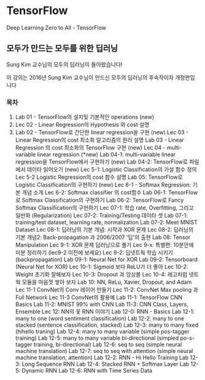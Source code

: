 # TensorFlow
Deep Learning Zero to All - TensorFlow

## 모두가 만드는 모두를 위한 딥러닝

Sung Kim 교수님의 모두의 딥러닝이 돌아왔습니다!

이 강의는 2016년 Sung Kim 교수님이 만드신 모두의 딥러닝의 후속작이자 개정판입니다

### 목차
1. Lab 01 - TensorFlow의 설치및 기본적인 operations (new)
2. Lec 02 - Linear Regression의 Hypothesis 와 cost 설명
3. Lab 02 - TensorFlow로 간단한 linear regression을 구현 (new)
Lec 03 - Linear Regression의 cost 최소화 알고리즘의 원리 설명
Lab 03 - Linear Regression 의 cost 최소화의 TensorFlow 구현 (new)
Lec 04 - multi-variable linear regression (*new)
Lab 04-1: multi-variable linear regression을 TensorFlow에서 구현하기 (new)
Lab 04-2: TensorFlow로 파일에서 데이타 읽어오기 (new)
Lec 5-1: Logistic Classification의 가설 함수 정의
Lec 5-2 Logistic Regression의 cost 함수 설명
Lab 05: TensorFlow로 Logistic Classification의 구현하기 (new)
Lec 6-1 - Softmax Regression: 기본 개념 소개
Lec 6-2: Softmax classifier 의 cost함수
Lab 06-1: TensorFlow로 Softmax Classification의 구현하기
Lab 06-2: TensorFlow로 Fancy Softmax Classification의 구현하기
Lec 07-1: 학습 rate, Overfitting, 그리고 일반화 (Regularization)
Lec 07-2: Training/Testing 데이타 셋
Lab 07-1: training/test dataset, learning rate, normalization
Lab 07-2: Meet MNIST Dataset
Lec 08-1: 딥러닝의 기본 개념: 시작과 XOR 문제
Lec 08-2: 딥러닝의 기본 개념2: Back-propagation 과 2006/2007 '딥'의 출현
Lab 08: Tensor Manipulation
Lec 9-1: XOR 문제 딥러닝으로 풀기
Lec 9-x: 특별편: 10분안에 미분 정리하기 (lec9-2 이전에 보세요)
Lec 9-2:  딥넷트웍 학습 시키기 (backpropagation)
Lab 09-1: Neural Net for XOR
Lab 09-2: Tensorboard (Neural Net for XOR)
Lec 10-1: Sigmoid 보다 ReLU가 더 좋아
Lec 10-2: Weight 초기화 잘해보자
Lec 10-3: Dropout 과 앙상블
Lec 10-4: 레고처럼 넷트웍 모듈을 마음껏 쌓아 보자
Lab 10: NN, ReLu, Xavier, Dropout, and Adam
Lec 11-1 ConvNet의 Conv 레이어 만들기
Lec 11-2: ConvNet Max pooling 과 Full Network
Lec 11-3 ConvNet의 활용예
Lab 11-1: TensorFlow CNN Basics
Lab 11-2: MNIST 99% with CNN
Lab 11-3: CNN Class, Layers, Ensemble
Lec 12: NN의 꽃 RNN 이야기
Lab 12-0: RNN - Basics
Lab 12-1: many to one (word sentiment classification)
Lab 12-2: many to one stacked (sentence classification, stacked)
Lab 12-3: many to many fixed (hihello traning)
Lab 12-4: many to many variable (simple pos-tagger training)
Lab 12-5: many to many variable bi-directional (simpled po-s-tagger training, bi-directional)
Lab 12-6: seq to seq (simple neural machine translation)
Lab 12-7: seq to seq with attention (simple neural machine translation, attention)
Lab 12-2: RNN - Hi Hello Training
Lab 12-3: Long Sequence RNN
Lab 12-4: Stacked RNN + Softmax Layer
Lab 12-5: Dynamic RNN
Lab 12-6: RNN with Time Series Data
